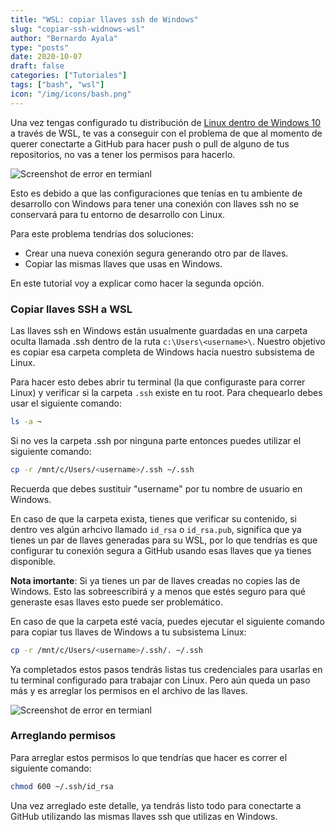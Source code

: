 ```yaml
---
title: "WSL: copiar llaves ssh de Windows"
slug: "copiar-ssh-widnows-wsl"
author: "Bernardo Ayala"
type: "posts"
date: 2020-10-07
draft: false
categories: ["Tutoriales"]
tags: ["bash", "wsl"]
icon: "/img/icons/bash.png"
---
```


Una vez tengas configurado tu distribución de [Linux dentro de Windows 10](/instalar-wsl/) a través de WSL, te vas a conseguir con el problema de que al momento de querer conectarte a GitHub para hacer push o pull de alguno de tus repositorios, no vas a tener los permisos para hacerlo.

![Screenshot de error en termianl](/img/screenshots/ssh-sharing-1.webp)

Esto es debido a que las configuraciones que tenías en tu ambiente de desarrollo con Windows para tener una conexión con llaves ssh no se conservará para tu entorno de desarrollo con Linux.

Para este problema tendrías dos soluciones:

- Crear una nueva conexión segura generando otro par de llaves.
- Copiar las mismas llaves que usas en Windows.

En este tutorial voy a explicar como hacer la segunda opción.

### Copiar llaves SSH a WSL

Las llaves ssh en Windows están usualmente guardadas en una carpeta oculta llamada .ssh dentro de la ruta `c:\Users\<username>\`. Nuestro objetivo es copiar esa carpeta completa de Windows hacia nuestro subsistema de Linux.

Para hacer esto debes abrir tu terminal (la que configuraste para correr Linux) y verificar si la carpeta `.ssh` existe en tu root. Para chequearlo debes usar el siguiente comando:

```bash
ls -a ~
```

Si no ves la carpeta .ssh por ninguna parte entonces puedes utilizar el siguiente comando:

```bash
cp -r /mnt/c/Users/<username>/.ssh ~/.ssh
```

Recuerda que debes sustituir "username" por tu nombre de usuario en Windows.

En caso de que la carpeta exista, tienes que verificar su contenido, si dentro ves algún arhcivo llamado `id_rsa` o `id_rsa.pub`, significa que ya tienes un par de llaves generadas para su WSL, por lo que tendrías es que configurar tu conexión segura a GitHub usando esas llaves que ya tienes disponible.

**Nota imortante**: Si ya tienes un par de llaves creadas no copies las de Windows. Esto las sobreescribirá y a menos que estés seguro para qué generaste esas llaves esto puede ser problemático.

En caso de que la carpeta esté vacía, puedes ejecutar el siguiente comando para copiar tus llaves de Windows a tu subsistema Linux:

```bash
cp -r /mnt/c/Users/<username>/.ssh/. ~/.ssh
```
Ya completados estos pasos tendrás listas tus credenciales para usarlas en tu terminal configurado para trabajar con Linux. Pero aún queda un paso más y es arreglar los permisos en el archivo de las llaves.

![Screenshot de error en termianl](/img/screenshots/ssh-sharing-2.webp)

### Arreglando permisos

Para arreglar estos permisos lo que tendrías que hacer es correr el siguiente comando:

```bash
chmod 600 ~/.ssh/id_rsa
```

Una vez arreglado este detalle, ya tendrás listo todo para conectarte a GitHub utilizando las mismas llaves ssh que utilizas en Windows.